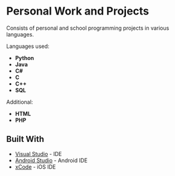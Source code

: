 # Personal Work and Projects

Consists of personal and school programming projects in various languages. 

Languages used:
* **Python**
* **Java**
* **C#**
* **C**
* **C++**
* **SQL**

Additional:
* **HTML**
* **PHP**

## Built With

* [Visual Studio](https://visualstudio.microsoft.com) - IDE
* [Android Studio](https://developer.android.com/studio/?gclid=Cj0KCQiAjszhBRDgARIsAH8Kgvd4H2_3KIGQ5wxug641UrV0mjVwcormroGeoE7eF5HdbYQSHne9OycaAtAMEALw_wcB) - Android IDE
* [xCode](https://developer.apple.com/xcode/ide/) - iOS IDE
